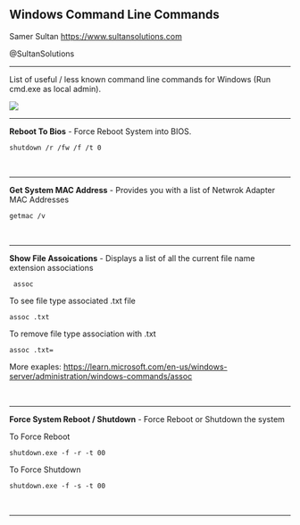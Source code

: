 ## Windows Command Line Commands

Samer Sultan
https://www.sultansolutions.com

@SultanSolutions

---

List of useful / less known command line commands for Windows (Run cmd.exe as local admin).

<img src="https://i.imgur.com/zKVXbUP.png">

---


**Reboot To Bios** - Force Reboot System into BIOS. 

```
shutdown /r /fw /f /t 0
```

&nbsp;
&nbsp;

---

**Get System MAC Address** - Provides you with a list of Netwrok Adapter MAC Addresses 

```
getmac /v
```
&nbsp;
&nbsp;

---

**Show File Assoications** - Displays a list of all the current file name extension associations

```
 assoc
 ```
 
 To see file type associated .txt file
 
 ```
 assoc .txt
 ```
 To remove file type association with .txt
 
 ```
 assoc .txt=
 ```
 
More exaples: https://learn.microsoft.com/en-us/windows-server/administration/windows-commands/assoc

&nbsp;
&nbsp;

---
 
 **Force System Reboot / Shutdown** - Force Reboot or Shutdown the system 


To Force Reboot
```
shutdown.exe -f -r -t 00
```


To Force Shutdown
```
shutdown.exe -f -s -t 00
```


&nbsp;
&nbsp;

---
 
